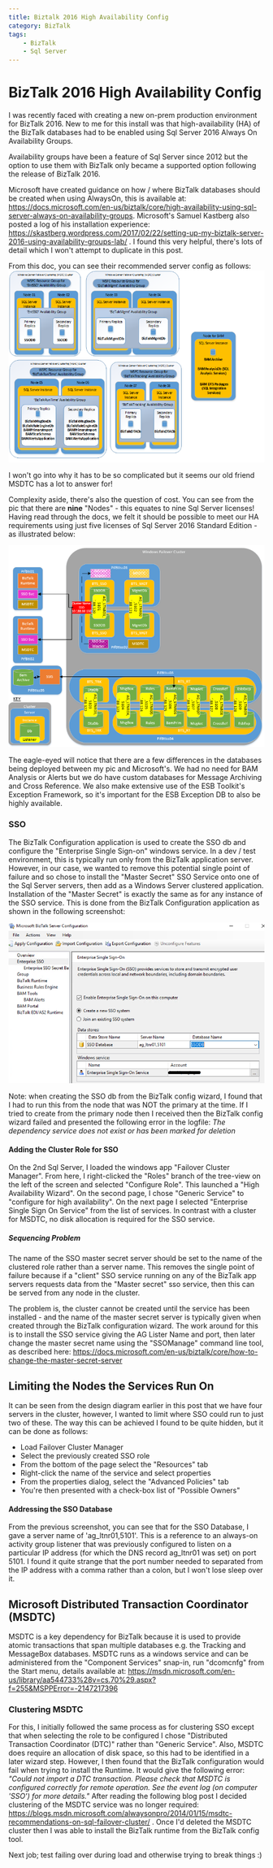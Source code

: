 ```yaml
---
title: Biztalk 2016 High Availability Config
category: BizTalk
tags:
    - BizTalk
    - Sql Server
---
```

# BizTalk 2016 High Availability Config
I was recently faced with creating a new on-prem production environment for BizTalk 2016. New to me for this install was that high-availability (HA) of the BizTalk databases had to be enabled using Sql Server 2016 Always On Availability Groups.

Availability groups have been a feature of Sql Server since 2012 but the option to use them with BizTalk only became a supported option following the release of BizTalk 2016.

Microsoft have created guidance on how / where BizTalk databases should be created when using AlwaysOn, this is available at: https://docs.microsoft.com/en-us/biztalk/core/high-availability-using-sql-server-always-on-availability-groups. Microsoft's Samuel Kastberg also posted a log of his installation experience: https://skastberg.wordpress.com/2017/02/22/setting-up-my-biztalk-server-2016-using-availability-groups-lab/ . I found this very helpful, there's lots of detail which I won't attempt to duplicate in this post.

From this doc, you can see their recommended server config as follows:
![microsoft rec](/images/biztalk-ha/sqlag-recommended.png)

I won't go into why it has to be so complicated but it seems our old friend MSDTC has a lot to answer for!

Complexity aside, there's also the question of cost. You can see from the pic that there are **nine** "Nodes" - this equates to nine Sql Server licenses! Having read through the docs, we felt it should be possible to meet our HA requirements using just five licenses of Sql Server 2016 Standard Edition - as illustrated below:

![biztalkers config](/images/biztalk-ha/clusterConfig.png)

The eagle-eyed will notice that there are a few differences in the databases being deployed between my pic and Microsoft's. We had no need for BAM Analysis or Alerts but we do have custom databases for Message Archiving and Cross Reference. We also make extensive use of the ESB Toolkit's Exception Framework, so it's important for the ESB Exception DB to also be highly available.

### SSO
The BizTalk Configuration application is used to create the SSO db and configure the "Enterprise Single Sign-on" windows service. In a dev / test environment, this is typically run only from the BizTalk application server. However, in our case, we wanted to remove this potential single point of failure and so chose to install the "Master Secret" SSO Service onto one of the Sql Server servers, then add as a Windows Server clustered application. Installation of the "Master Secret" is exactly the same as for any instance of the SSO service. This is done from the BizTalk Configuration application as shown in the following screenshot:

![sso install](/images/biztalk-ha/sso_install-1.png)

Note: when creating the SSO db from the BizTalk config wizard, I found that I had to run this from the node that was NOT the primary at the time. If I tried to create from the primary node then I received then the BizTalk config wizard failed and presented the following error in the logfile: *The dependency service does not exist or has been marked for deletion*

#### Adding the Cluster Role for SSO
On the 2nd Sql Server, I loaded the windows app "Failover Cluster Manager". From here, I right-clicked the "Roles" branch of the tree-view on the left of the screen and selected "Configure Role". This launched a "High Availability Wizard". On the second page, I chose "Generic Service" to "configure for high availability". On the next page I selected "Enterprise Single Sign On Service" from the list of services. In contrast with a cluster for MSDTC, no disk allocation is required for the SSO service.

##### Sequencing Problem

The name of the SSO master secret server should be set to the name of the clustered role rather than a server name. This removes the single point of failure because if a "client" SSO service running on any of the BizTalk app servers requests data from the "Master secret" sso service, then this can be served from any node in the cluster.

The problem is, the cluster cannot be created until the service has been installed - and the name of the master secret server is typically given when created through the BizTalk configuration wizard. The work around for this is to install the SSO service giving the AG Lister Name and port, then later change the master secret name using the "SSOManage" command line tool, as described here: https://docs.microsoft.com/en-us/biztalk/core/how-to-change-the-master-secret-server

## Limiting the Nodes the Services Run On
It can be seen from the design diagram earlier in this post that we have four servers in the cluster, however, I wanted to limit where SSO could run to just two of these. The way this can be achieved I found to be quite hidden, but it can be done as follows:

+ Load Failover Cluster Manager 
+ Select the previously created SSO role
+ From the bottom of the page select the "Resources" tab
+ Right-click the name of the service and select properties
+ From the properties dialog, select the "Advanced Policies" tab
+ You're then presented with a check-box list of "Possible Owners"

#### Addressing the SSO Database
From the previous screenshot, you can see that for the SSO Database, I gave a server name of 'ag\_ltnr01,5101'. This is a reference to an always-on activity group listener that was previously configured to listen on a particular IP address (for which the DNS record ag_ltnr01 was set) on port 5101. I found it quite strange that the port number needed to separated from the IP address with a comma rather than a colon, but I won't lose sleep over it.

## Microsoft Distributed Transaction Coordinator (MSDTC)
MSDTC is a key dependency for BizTalk because it is used to provide atomic transactions that span multiple databases e.g. the Tracking and MessageBox databases. MSDTC runs as a windows service and can be administered from the "Component Services" snap-in, run "dcomcnfg" from the Start menu, details available at: https://msdn.microsoft.com/en-us/library/aa544733%28v=cs.70%29.aspx?f=255&MSPPError=-2147217396

### Clustering MSDTC
For this, I initially followed the same process as for clustering SSO except that when selecting the role to be configured I chose "Distributed Transaction Coordinator (DTC)" rather than "Generic Service". Also, MSDTC does require an allocation of disk space, so this had to be identified in a later wizard step. However, I then found that the BizTalk configuration would fail when trying to install the Runtime. It would give the following error: *"Could not import a DTC transaction. Please check that MSDTC is configured correctly for remote operation. See the event log (on computer 'SSO') for more details."* After reading the following blog post I decided clustering of the MSDTC service was no longer required: https://blogs.msdn.microsoft.com/alwaysonpro/2014/01/15/msdtc-recommendations-on-sql-failover-cluster/ . Once I'd deleted the MSDTC cluster then I was able to install the BizTalk runtime from the BizTalk config tool.

Next job; test failing over during load and otherwise trying to break things :)






